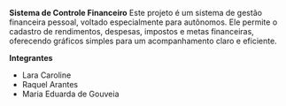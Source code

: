 **Sistema de Controle Financeiro**
Este projeto é um sistema de gestão financeira pessoal, voltado especialmente para autônomos. Ele permite o cadastro de rendimentos, despesas, impostos e metas financeiras, oferecendo gráficos simples para um acompanhamento claro e eficiente.

**Integrantes**
- Lara Caroline
- Raquel Arantes
- Maria Eduarda de Gouveia
